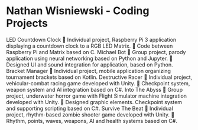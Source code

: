 # Nathan Wisniewski - Coding Projects

LED Countdown Clock
	Individual project, Raspberry Pi 3 application displaying a countdown clock to a RGB LED Matrix.
	Code between Raspberry Pi and Matrix based on C.
Michael Bot
	Group project, parody application using neural networking based on Python and Jupyter.
	Designed UI and sound integration for application, based on Python.
Bracket Manager
	Individual project, mobile application organizing tournament brackets based on Kotlin.
Destructive Racer
	Individual project, vehicular-combat racing game developed with Unity.
	Checkpoint system, weapon system and AI integration based on C#.
Into The Abyss
	Group project, underwater horror game with Flight Simulator machine integration developed with Unity.
	Designed graphic elements. Checkpoint system and supporting scripting based on C#.
Survive The Beat
	Individual project, rhythm-based zombie shooter game developed with Unity.
	Rhythm, points, waves, weapons, AI and health systems based on C#.

